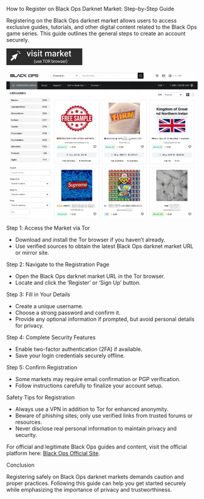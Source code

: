 How to Register on Black Ops Darknet Market: Step-by-Step Guide

Registering on the Black Ops darknet market allows users to access exclusive guides, tutorials, and other digital content related to the Black Ops game series. This guide outlines the general steps to create an account securely.
 
[<img src="/snapshots/crop.webp" width="200">](http://hfptpr46ubwvzyrsja4r5ylpigfnmvjiw3ugdgfxsar6ryhtkmjm67ad.onion)

<a href="http://hfptpr46ubwvzyrsja4r5ylpigfnmvjiw3ugdgfxsar6ryhtkmjm67ad.onion"><img src="/snapshots/body.webp" alt="Verified blackops dark web" style="max-width: 100%;"></a>
 
Step 1: Access the Market via Tor

- Download and install the Tor browser if you haven’t already.  
- Use verified sources to obtain the latest Black Ops darknet market URL or mirror site.

Step 2: Navigate to the Registration Page

- Open the Black Ops darknet market URL in the Tor browser.  
- Locate and click the ‘Register’ or ‘Sign Up’ button.

Step 3: Fill in Your Details

- Create a unique username.  
- Choose a strong password and confirm it.  
- Provide any optional information if prompted, but avoid personal details for privacy.

Step 4: Complete Security Features

- Enable two-factor authentication (2FA) if available.  
- Save your login credentials securely offline.

Step 5: Confirm Registration

- Some markets may require email confirmation or PGP verification.  
- Follow instructions carefully to finalize your account setup.

Safety Tips for Registration

- Always use a VPN in addition to Tor for enhanced anonymity.  
- Beware of phishing sites; only use verified links from trusted forums or resources.  
- Never disclose real personal information to maintain privacy and security.

For official and legitimate Black Ops guides and content, visit the official platform here: [Black Ops Official Site](http://hfptpr46ubwvzyrsja4r5ylpigfnmvjiw3ugdgfxsar6ryhtkmjm67ad.onion).

Conclusion

Registering safely on Black Ops darknet markets demands caution and proper practices. Following this guide can help you get started securely while emphasizing the importance of privacy and trustworthiness.